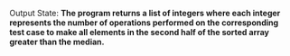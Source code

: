 Output State: **The program returns a list of integers where each integer represents the number of operations performed on the corresponding test case to make all elements in the second half of the sorted array greater than the median.**